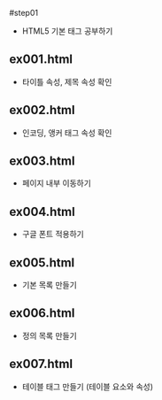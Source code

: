 #step01
  - HTML5 기본 태그 공부하기

## ex001.html
  - 타이틀 속성, 제목 속성 확인

## ex002.html
  - 인코딩, 앵커 태그 속성 확인

## ex003.html
  - 페이지 내부 이동하기

## ex004.html
  - 구글 폰트 적용하기

## ex005.html
  - 기본 목록 만들기

## ex006.html
  - 정의 목록 만들기

## ex007.html
  - 테이블 태그 만들기 (테이블 요소와 속성)
